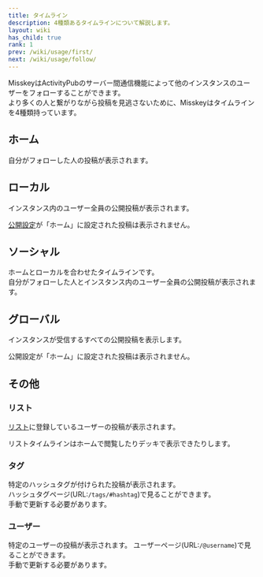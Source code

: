 ```yaml
---
title: タイムライン
description: 4種類あるタイムラインについて解説します。
layout: wiki
has_child: true
rank: 1
prev: /wiki/usage/first/
next: /wiki/usage/follow/
---
```

MisskeyはActivityPubのサーバー間通信機能によって他のインスタンスのユーザーをフォローすることができます。  
より多くの人と繋がりながら投稿を見逃さないために、Misskeyはタイムラインを4種類持っています。

## ホーム
自分がフォローした人の投稿が表示されます。

## ローカル
インスタンス内のユーザー全員の公開投稿が表示されます。

[公開設定](../post/#公開範囲を設定する)が「ホーム」に設定された投稿は表示されません。

## ソーシャル
ホームとローカルを合わせたタイムラインです。  
自分がフォローした人とインスタンス内のユーザー全員の公開投稿が表示されます。

## グローバル
インスタンスが受信するすべての公開投稿を表示します。

公開設定が「ホーム」に設定された投稿は表示されません。

## その他
### リスト
[リスト](../list/)に登録しているユーザーの投稿が表示されます。

リストタイムラインはホームで閲覧したりデッキで表示できたりします。

### タグ
特定のハッシュタグが付けられた投稿が表示されます。  
ハッシュタグページ(URL:`/tags/#hashtag`)で見ることができます。  
手動で更新する必要があります。

### ユーザー
特定のユーザーの投稿が表示されます。
ユーザーページ(URL:`/@username`)で見ることができます。  
手動で更新する必要があります。